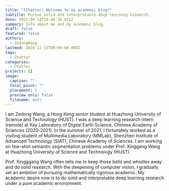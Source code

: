 ```yaml
---
title: "[Chatter] Welcome to my academic blog!"
subtitle: Pursue solid and interpretable deep learning research.
date: 2022-04-14T10:48:36.971Z
summary: Info about me and my academic blog.
draft: false
featured: false
authors:
  - ZedongWang
lastmod: 2020-12-13T00:00:00.000Z
tags:
  - Chatter
categories:
  - Chatter
projects: []
image:
  caption: ""
  focal_point: ""
  placement: 2
  preview_only: false
  filename: null
---
```

I am Zedong Wang, a Hong Kong senior student at Huazhong University of Science and Technology (HUST). I was a deep learning research intern (remote) at Key Laboratory of Digital Earth Science, Chinese Academy of Sciences (2020-2021). In the summer of 2021, I fortunately worked as a visiting student of Multimedia Laboratory (MMLab), Shenzhen Institute of Advanced Technology (SIAT), Chinese Academy of Sciences. I am working on few-shot semantic segmentation problems under Prof. Xinggang Wang at Huazhong University of Science and Technology (HUST).


Prof. Xingggang Wang often tells me to keep those bells and whistles away and do solid research. With the deepening of computer vision, I gradually set an ambition of pursuing mathematically rigorous academic.
My academic desire now is to do solid and interpretable deep learning research under a pure academic environment. 